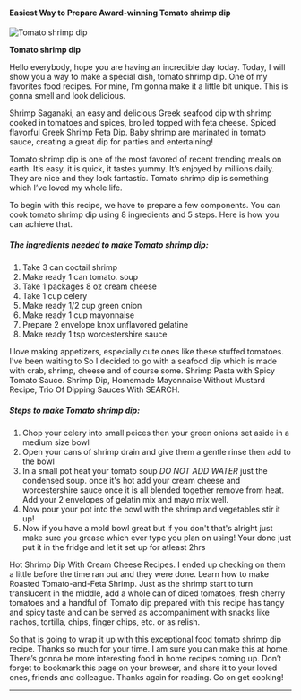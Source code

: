             

#### Easiest Way to Prepare Award-winning Tomato shrimp dip

![Tomato shrimp dip](https://img-global.cpcdn.com/recipes/4991561200828416/751x532cq70/tomato-shrimp-dip-recipe-main-photo.jpg)

**Tomato shrimp dip**

Hello everybody, hope you are having an incredible day today. Today, I will show you a way to make a special dish, tomato shrimp dip. One of my favorites food recipes. For mine, I’m gonna make it a little bit unique. This is gonna smell and look delicious.

Shrimp Saganaki, an easy and delicious Greek seafood dip with shrimp cooked in tomatoes and spices, broiled topped with feta cheese. Spiced flavorful Greek Shrimp Feta Dip. Baby shrimp are marinated in tomato sauce, creating a great dip for parties and entertaining!

Tomato shrimp dip is one of the most favored of recent trending meals on earth. It’s easy, it is quick, it tastes yummy. It’s enjoyed by millions daily. They are nice and they look fantastic. Tomato shrimp dip is something which I’ve loved my whole life.

To begin with this recipe, we have to prepare a few components. You can cook tomato shrimp dip using 8 ingredients and 5 steps. Here is how you can achieve that.

##### The ingredients needed to make Tomato shrimp dip:

1.  Take 3 can coctail shrimp
2.  Make ready 1 can tomato. soup
3.  Take 1 packages 8 oz cream cheese
4.  Take 1 cup celery
5.  Make ready 1/2 cup green onion
6.  Make ready 1 cup mayonnaise
7.  Prepare 2 envelope knox unflavored gelatine
8.  Make ready 1 tsp worcestershire sauce

I love making appetizers, especially cute ones like these stuffed tomatoes. I've been waiting to So I decided to go with a seafood dip which is made with crab, shrimp, cheese and of course some. Shrimp Pasta with Spicy Tomato Sauce. Shrimp Dip, Homemade Mayonnaise Without Mustard Recipe, Trio Of Dipping Sauces With SEARCH.

##### Steps to make Tomato shrimp dip:

1.  Chop your celery into small peices then your green onions set aside in a medium size bowl
2.  Open your cans of shrimp drain and give them a gentle rinse then add to the bowl
3.  In a small pot heat your tomato soup _DO NOT ADD WATER_ just the condensed soup. once it's hot add your cream cheese and worcestershire sauce once it is all blended together remove from heat. Add your 2 envelopes of gelatin mix and mayo mix well.
4.  Now pour your pot into the bowl with the shrimp and vegetables stir it up!
5.  Now if you have a mold bowl great but if you don't that's alright just make sure you grease which ever type you plan on using! Your done just put it in the fridge and let it set up for atleast 2hrs

Hot Shrimp Dip With Cream Cheese Recipes. I ended up checking on them a little before the time ran out and they were done. Learn how to make Roasted Tomato-and-Feta Shrimp. Just as the shrimp start to turn translucent in the middle, add a whole can of diced tomatoes, fresh cherry tomatoes and a handful of. Tomato dip prepared with this recipe has tangy and spicy taste and can be served as accompaniment with snacks like nachos, tortilla, chips, finger chips, etc. or as relish.

So that is going to wrap it up with this exceptional food tomato shrimp dip recipe. Thanks so much for your time. I am sure you can make this at home. There’s gonna be more interesting food in home recipes coming up. Don’t forget to bookmark this page on your browser, and share it to your loved ones, friends and colleague. Thanks again for reading. Go on get cooking!

* * *